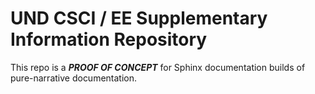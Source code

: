 # UND CSCI / EE Supplementary Information Repository

This repo is a ***PROOF OF CONCEPT*** for Sphinx documentation builds of
pure-narrative documentation.

